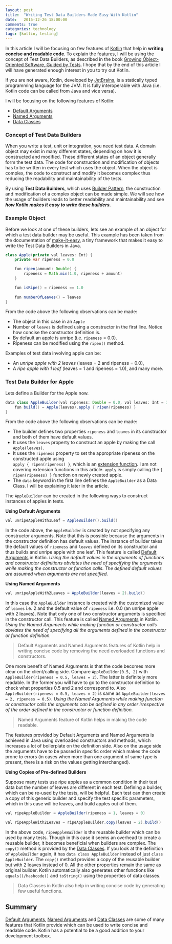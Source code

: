 ```yaml
---
layout: post
title:  "Writing Test Data Builders Made Easy With Kotlin"
date:   2015-12-26 18:00:00
comments: true
categories: technology
tags: [kotlin, testing]
---
```

 
In this article I will be focusing on few features of [Kotlin][KotlinLang] that help in __writing 
concise and readable code__. To explain the features, I will be using the concept of Test Data Builders, 
as described in the book [Growing Object-Oriented Software, Guided by Tests][TDDBook]. I hope that by the end of 
this article I will have generated enough interest in you to try out Kotlin. 

If you are not aware, Kotlin, developed by [JetBrains][JetBrains], is a statically 
typed programming language for the JVM. It is fully interoperable with Java (i.e. Kotlin code can be 
called from Java and vice versa). 

I will be focusing on the following features of Kotlin:

* [Default Arguments][DefaultArguments]
* [Named Arguments][NamedArguments]
* [Data Classes][DataClasses]

### Concept of Test Data Builders
When you write a test, unit or integration, you need test data. A domain object may exist in many different states, 
depending on how it is constructed and modified. These different states of an object generally form the test data. 
The code for construction and modification of objects has to be written in every test which uses the object. When 
the object is complex, the code to construct and modify it becomes complex thus reducing the readability 
and maintainability of the tests.
 
By using __Test Data Builders__, which uses [Builder Pattern][BuilderPattern], the 
construction and modification of a complex object can be made simple. We will see how the usage of builders leads to 
better readability and maintainability and see ___how Kotlin makes it easy to write these builders___.


### Example Object
Before we look at one of these builders, lets see an example of an object for which a test data builder may be 
useful. This example has been taken from the documentation of [make-it-easy][MakeItEasy], a tiny framework that 
makes it easy to write the Test Data Builders in Java.

```java
class Apple(private val leaves: Int) {
    private var ripeness = 0.0

    fun ripen(amount: Double) {
        ripeness = Math.min(1.0, ripeness + amount)
    }

    fun isRipe() = ripeness == 1.0
    
    fun numberOfLeaves() = leaves
}
``` 

From the code above the following observations can be made:

* The object in this case in an `Apple`
* Number of `leaves` is defined using a constructor in the first line. Notice how concise the constructor definition is.
* By default an apple is unripe (i.e. `ripeness` = 0.0).
* Ripeness can be modified using the `ripen()` method.

Examples of test data involving apple can be: 

* An _unripe apple with 2 leaves_ (leaves = 2 and ripeness = 0.0), 
* A _ripe apple with 1 leaf_ (leaves = 1 and ripeness = 1.0), and many more.

### Test Data Builder for Apple
Lets define a Builder for the Apple now.

```java
data class AppleBuilder(val ripeness: Double = 0.0, val leaves: Int = 1) {
    fun build() = Apple(leaves).apply { ripen(ripeness) }
}
```

From the code above the following observations can be made:

* The builder defines two properties `ripeness` and `leaves` in its constructor and both of them have default values.
* It uses the `leaves` property to construct an apple by making the call `Apple(leaves)`.
* It uses the `ripeness` property to set the appropriate ripeness on the constructed apple using  
`apply { ripen(ripeness) }`, which is an [extension function][ExtensionFunctions]. 
I am not covering extension functions in this article. `apply` is simply calling the `{ ripen(ripeness) }` 
function on newly created apple.
* The `data` keyword in the first line defines the `AppleBuilder` as a Data Class. I will be explaining it later in 
the article.

The `AppleBuilder` can be created in the following ways to construct instances of apples in tests.

__Using Default Arguments__  

```java
val unripeAppleWith1Leaf = AppleBuilder().build()
```

In the code above, the `AppleBuilder` is created by not specifying any constructor arguments. Note that this 
is possible because the arguments in the constructor definition has default values. The instance of builder 
takes the default values of `ripeness` and `leaves` defined on its constructor and thus builds and unripe apple with 
one leaf. This feature is called [Default Arguments][DefaultArguments] in Kotlin. _Using the default values in 
the arguments of functions and constructor definitions obviates the need of specifying the arguments while making 
the constructor or function calls. The defined default values are assumed when arguments are not specified._

__Using Named Arguments__

```java
val unripeAppleWith2Leaves = AppleBuilder(leaves = 2).build()
```

In this case the `AppleBuilder` instance is created with the customized value of `leaves` i.e. 2 and the default value 
of `ripeness` i.e. 0.0 (an unripe apple with 2 leaves). Note that only one of two constructor arguments is specified 
in the constructor call. This feature is called [Named Arguments][NamedArguments] 
in Kotlin. _Using the Named Arguments while making function or constructor calls obviates the need of specifying 
all the arguments defined in the constructor or function definition._ 

> Default Arguments and Named Arguments features of Kotlin help in writing concise code by removing the need 
overloaded functions and constructors.

One more benefit of Named Arguments is that the code becomes more clear on the client/calling side. Compare 
`AppleBuilder(0.5, 2)` with `AppleBuilder(ripeness = 0.5, leaves = 2)`. The latter is definitely more readable. In 
the former you will have to go to the constructor definition to check what properties 0.5 and 2 and correspond to. 
Also `AppleBuilder(ripeness = 0.5, leaves = 2)` is same as `AppleBuilder(leaves = 2, ripeness = 0.5)`.
_Using the Named Arguments while making function or constructor calls the arguments can be defined in any order 
irrespective of the order defined in the constructor or function definition._

> Named Arguments feature of Kotlin helps in making the code readable.

The features provided by Default Arguments and Named Arguments is achieved in Java using overloaded constructors 
and methods, which increases a lot of boilerplate on the definition side. Also on the usage side the arguments have 
to be passed in specific order which makes the code prone to errors (in cases when more than one argument of same 
type is present, there is a risk on the values getting interchanged).

__Using Copies of Pre-defined Builders__

Suppose many tests use ripe apples as a common condition in their test data but the number of leaves are different 
in each test. Defining a builder, which can be re-used by the tests, will be helpful. Each test can then create 
a copy of this generic builder and specify the test specific parameters, which in this case will be leaves, and 
build apples out of them.

```java
val ripeAppleBuilder = AppleBuilder(ripeness = 1, leaves = 0)

val ripeAppleWith2Leaves = ripeAppleBuilder.copy(leaves = 2).build()
```

In the above code, `ripeAppleBuilder` is the reusable builder which can be used by many tests. Though in this case 
it seems an overhead to create a reusable builder, it becomes beneficial when builders are complex. The `copy()` 
method is provided by the [Data Classes][DataClasses]. If you look at the definition of `AppleBuilder` again, it has 
`data class AppleBuilder` instead of just `class AppleBuilder`. The `copy()` method provides a copy of the 
reusable builder but with 2 leaves instead of 0. All the other properties remain the same as original builder. Kotlin 
automatically also generates other functions like `equals()/hashcode()` and `toString()` using the 
properties of data classes. 

> Data Classes in Kotlin also help in writing concise code by generating few useful functions.

## Summary
[Default Arguments][DefaultArguments], [Named Arguments][NamedArguments] and [Data Classes][DataClasses] are some of 
many features that Kotlin provide which can be used to write concise and readable code. Kotlin has a potential to be 
a good addition to your development toolbox.

[KotlinLang]: https://kotlinlang.org/
[TDDBook]: http://www.growing-object-oriented-software.com/
[MakeItEasy]: https://github.com/npryce/make-it-easy
[DataClasses]: https://kotlinlang.org/docs/reference/data-classes.html
[DataClassesCopy]: https://kotlinlang.org/docs/reference/data-classes.html#copying
[NamedArguments]: https://kotlinlang.org/docs/reference/functions.html#named-arguments
[DefaultArguments]: https://kotlinlang.org/docs/reference/functions.html#default-arguments
[BuilderPattern]: https://en.wikipedia.org/wiki/Builder_pattern
[JetBrains]: http://jetbrains.com/
[ExtensionFunctions]: https://kotlinlang.org/docs/reference/extensions.html#extension-functions
